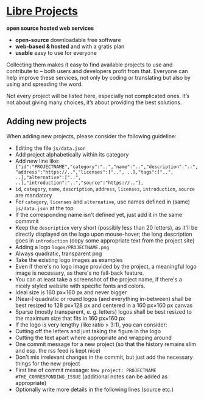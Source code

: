 # [Libre Projects](http://libreprojects.net)
**open source hosted web services**

 * **open-source** downloadable free software
 * **web-based & hosted** and with a gratis plan
 * **usable** easy to use for everyone

Collecting them makes it easy to find available projects to use and contribute to – both users and developers profit from that. Everyone can help improve these services, not only by coding or translating but also by using and spreading the word.

Not every project will be listed here, especially not complicated ones. It’s not about giving many choices, it’s about providing the best solutions.

## Adding new projects

When adding new projects, please consider the following guideline:

 * Editing the file `js/data.json`
  * Add project alphabetically within its category
  * Add new line like: ` {"id":"PROJECTNAME","category":"..","name":"..","description":"..","address":"https://..","licenses":["..", ..],"tags":["..", ..],"alternative":["..", ..],"introduction":"..","source":"https://.."},`
  * `id`, `category`, `name`, `description`, `address`, `licenses`, `introduction`, `source` are mandatory
  * For `category`, `licenses` and `alternative`, use names defined in (same) `js/data.json` at the top
   * If the corresponding name isn't defined yet, just add it in the same commmit
   * Keep the `description` very short (possibly less than 20 letters), as it'll be directly displayed on the logo upon mouse-hover; the long description goes in `introduction` (copy some appropriate text from the project site)
 * Adding a logo `logos/PROJECTNAME.png`
  * Always quadratic, transparent png
  * Take the existing logo images as examples
  * Even if there's no logo image provided by the project, a meaningful logo image is necessary, as there's no fall-back feature.
   * You can at least take a screenshot of the project name, if there's a nicely styled website with specific fonts and colors.
  * Ideal size is 160 px×160 px and never bigger
  * (Near-) quadratic or round logos (and everything in-between) shall be best resized to 128 px×128 px and centered in a 160 px×160 px canvas 
  * Sparse (mostly transparent, e. g. letters) logos shall be best resized to the maximum size that fits in 160 px×160 px
  * If the logo is very lengthy (like ratio > 3:1), you can consider:
   * Cutting off the letters and just taking the figure in the logo
   * Cutting the text apart where appropriate and wrapping around
 * One commit message for a new project (so that the history remains slim and esp. the rss feed is kept nice)
  * Don't mix irrelevant changes in the commit, but just add the necessary things for the new project
  * First line of commit message: `New project: PROJECTNAME #THE_CORRESPONDING_ISSUE` (additional notes can be added as appropriate)
  * Optionally write more details in the following lines (source etc.)

